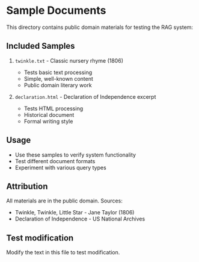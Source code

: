 # Sample Documents

This directory contains public domain materials for testing the RAG system:

## Included Samples
1. `twinkle.txt` - Classic nursery rhyme (1806)
   - Tests basic text processing
   - Simple, well-known content
   - Public domain literary work

2. `declaration.html` - Declaration of Independence excerpt
   - Tests HTML processing
   - Historical document
   - Formal writing style

## Usage
- Use these samples to verify system functionality
- Test different document formats
- Experiment with various query types

## Attribution
All materials are in the public domain. Sources:
- Twinkle, Twinkle, Little Star - Jane Taylor (1806)
- Declaration of Independence - US National Archives

## Test modification
Modify the text in this file to test modification.